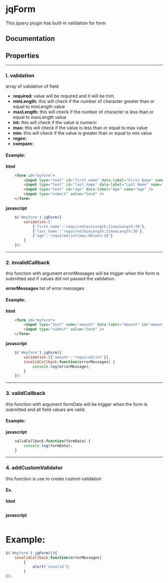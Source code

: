 # jqForm
This jquery plugin has built-in validation for form

## Documentation
## Properties
---
### l. validation


array of validation of field

* **required:** value will be required and it will be trim
* **minLength:** this will check if the number of character greater than or equal to minLength value
* **maxLength:** this will check if the number of character is less than or equal to maxLength value
* **int:** this will check if the value is numeric
* **max:** this will check if the value is less than or equal to max value
* **min:** this will check if the value is greater than or equal to min value
* **regex:**
* **compare:**  


#### Example:
**html**
```html
	<form id="myform">
		<input type="text" id="first_name" data-label="First Name" name="firstname" />
		<input type="text" id="last_name" data-label="Last Name" name="lastname" />
		<input type="text" id="age" data-label="Age" name="age" />
		<input type="submit" value="Send" />
	</form>
```
**javascript**
```javascript
	$('#myform').jqForm({
		validation:[
			{'first_name':'required|minLength:2|maxLength:30'},
			{'last_name':'required|minLength:2|maxLength:30'},
			{'age':'required|int|max:60|min:18'}
		]
	});
```
---

### 2. invalidCallback 


this function with argument errorMessages will be trigger when the form is submitted and if values did not passed the validation.


**errorMessages** list of error messages

#### Example:
**html**
```html
	<form id="myform">
		<input type="text" name="amount" data-label="Amount" id="amount" />
		<input type="submit" value="Send" />
	</form>
```
**javascript**
```javascript
	$('#myform').jqForm({
		validation:[{'amount':'required|int'}],
		invalidCallback:function(errorMessages) {
			console.log(errorMessage);
		}
	});
```
---

### 3. validCallback


this function with argument formData will be trigger when the form is submitted and all field values are valid.
#### Example:
**javascript**
```javascript
	validCallback:function(formData) {
		console.log(formData);
	}
```
---

### 4. addCustomValidator


this function is use to create custom validation
#### Ex.
**html**
```html

```
**javascript**
```javascript

```
# Example:
```javascript
$('#myform').jqForm((){
	invalidCallback:function(errorMessages)
		{
			alert('invalid');
		}
});
```
